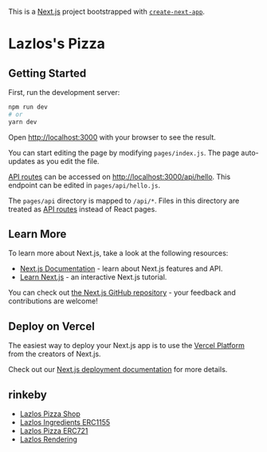 This is a [Next.js](https://nextjs.org/) project bootstrapped with [`create-next-app`](https://github.com/vercel/next.js/tree/canary/packages/create-next-app).

# Lazlos's Pizza
## Getting Started

First, run the development server:

```bash
npm run dev
# or
yarn dev
```

Open [http://localhost:3000](http://localhost:3000) with your browser to see the result.

You can start editing the page by modifying `pages/index.js`. The page auto-updates as you edit the file.

[API routes](https://nextjs.org/docs/api-routes/introduction) can be accessed on [http://localhost:3000/api/hello](http://localhost:3000/api/hello). This endpoint can be edited in `pages/api/hello.js`.

The `pages/api` directory is mapped to `/api/*`. Files in this directory are treated as [API routes](https://nextjs.org/docs/api-routes/introduction) instead of React pages.

## Learn More

To learn more about Next.js, take a look at the following resources:

- [Next.js Documentation](https://nextjs.org/docs) - learn about Next.js features and API.
- [Learn Next.js](https://nextjs.org/learn) - an interactive Next.js tutorial.

You can check out [the Next.js GitHub repository](https://github.com/vercel/next.js/) - your feedback and contributions are welcome!

## Deploy on Vercel

The easiest way to deploy your Next.js app is to use the [Vercel Platform](https://vercel.com/new?utm_medium=default-template&filter=next.js&utm_source=create-next-app&utm_campaign=create-next-app-readme) from the creators of Next.js.

Check out our [Next.js deployment documentation](https://nextjs.org/docs/deployment) for more details.

## rinkeby
- [Lazlos Pizza Shop](https://rinkeby.etherscan.io/address/0x4c52Ce7553B140cd12834235634E6352FEbfbfB7#code)
- [Lazlos Ingredients ERC1155](https://rinkeby.etherscan.io/address/0x8F6AE469e19f7adCC225D86B57Ad8d41869591d0#code)
- [Lazlos Pizza ERC721](https://rinkeby.etherscan.io/address/0xF3a089Ad57Eb3b7667CBFFFb417Ac35B051e6431#code)
- [Lazlos Rendering](https://rinkeby.etherscan.io/address/0xF96A30a34DF81C27E25Ba01a022EF3D374fB4270#code)
